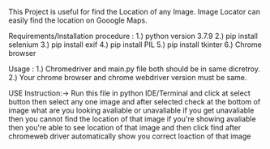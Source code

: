 This Project is useful for find the Location of any Image.
Image Locator can easily find the location on Gooogle Maps.


Requirements/Installation procedure : 
1.) python version 3.7.9
2.) pip install selenium
3.) pip install exif
4.) pip install PIL 
5.) pip install tkinter 
6.) Chrome browser

Usage : 
1.) Chromedriver and main.py file both should be in same dicretroy.
2.) Your chrome browser and chrome webdriver version must be same.

USE Instruction:->
Run this file in python IDE/Terminal and click at select button
then select any one image and after selected check at the bottom
of image what are you looking avaliable or unavaliable if you get unavaliable 
then you cannot find the location of that image if you're showing avaliable 
then you're able to see location of that image and then click find
after chromeweb driver automatically show you correct loaction of that image
